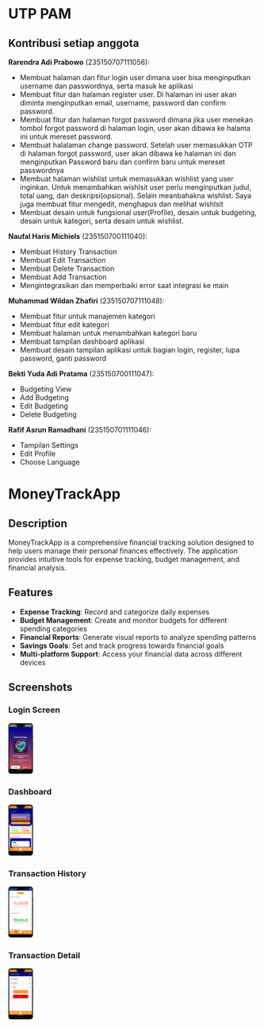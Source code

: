 # UTP PAM
## Kontribusi setiap anggota

**Rarendra Adi Prabowo** (235150707111056):
- Membuat halaman dan fitur login user dimana user bisa menginputkan username dan passwordnya, serta masuk ke aplikasi
- Membuat fitur dan halaman register user. Di halaman ini user akan diminta menginputkan email, username, password dan confirm password. 
- Membuat fitur dan halaman forgot password dimana jika user menekan tombol forgot password di halaman login, user akan dibawa ke halama ini untuk mereset password.
- Membuat halalaman change password. Setelah user memasukkan OTP di halaman forgot password, user akan dibawa ke halaman ini dan menginputkan Password baru dan confirm baru untuk mereset passwordnya
- Membuat halaman wishlist untuk memasukkan wishlist yang user inginkan. Untuk menambahkan wishlsit user perlu menginputkan judul, total uang, dan deskripsi(opsional). Selain meanbahakna wishlist. Saya juga membuat fitur mengedit, menghapus dan melihat wishlsit
- Membuat desain untuk fungsional user(Profile), desain untuk budgeting, desain untuk kategori, serta desain untuk wishlist.

**Naufal Haris Michiels** (235150700111040):
- Membuat History Transaction
- Membuat Edit Transaction
- Membuat Delete Transaction
- Membuat Add Transaction
- Mengintegrasikan dan memperbaiki error saat integrasi ke main

**Muhammad Wildan Zhafiri** (235150707111048):
- Membuat fitur untuk manajemen kategori
- Membuat fitur edit kategori
- Membuat halaman untuk menambahkan kategori baru
- Membuat tampilan dashboard aplikasi
- Membuat desain tampilan aplikasi untuk bagian login, register, lupa password, ganti password

**Bekti Yuda Adi Pratama** (235150700111047):
- Budgeting View
- Add Budgeting
- Edit Budgeting
- Delete Budgeting

**Rafif Asrun Ramadhani** (235150701111046):
- Tampilan Settings 
- Edit Profile
- Choose Language

# MoneyTrackApp

## Description
MoneyTrackApp is a comprehensive financial tracking solution designed to help users manage their personal finances effectively. The application provides intuitive tools for expense tracking, budget management, and financial analysis.

## Features
- **Expense Tracking**: Record and categorize daily expenses
- **Budget Management**: Create and monitor budgets for different spending categories
- **Financial Reports**: Generate visual reports to analyze spending patterns
- **Savings Goals**: Set and track progress towards financial goals
- **Multi-platform Support**: Access your financial data across different devices

## Screenshots

### Login Screen
<img src="./screenshots/loginSS.png" alt="Login Screen" title="Login Screen of MoneyTrackApp" width="50" />

### Dashboard
<img src="./screenshots/DashboardSS.png" alt="Dashboard" title="Main Dashboard" width="50" />

### Transaction History
<img src="./screenshots/transactionHistorySS.png" alt="Transactions" title="Transaction History Page" width="50" />

### Transaction Detail
<img src="./screenshots/DetailsTransactionSS.png" alt="TransactionsDetail" title="Transaction Detail Page" width="50" />